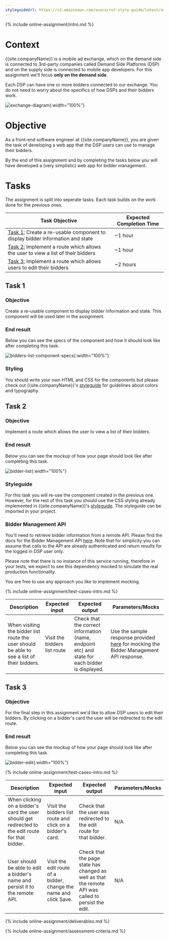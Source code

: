 ```yaml
---
styleguideUrl: https://s3.amazonaws.com/avocarrot-style-guide/latest/avocarrot-skin/documentation/apps/getting-started/index.html
---
```


{% include online-assignment/intro.md %}

# Context

{{site.companyName}} is a mobile ad exchange, which on the demand side is connected to 3rd-party companies called Demand Side Platforms (DSP) and on the supply side is connected to mobile app developers. For this assignment we'll focus **only on the demand side**.

Each DSP can have one or more bidders connected to our exchange. You do not need to worry about the specifics of how DSPs and their bidders work.

![exchange-diagram](/static/exchange-diagram.jpg){:width="100%"}

# Objective

As a front-end software engineer at {{site.companyName}}, you are given the task of developing a web app that the DSP users can use to manage their bidders.

By the end of this assignment and by completing the tasks below you will have developed a (very simplistic) web app for bidder management. 

# Tasks

The assignment is split into seperate tasks. Each task builds on the work done for the previous ones. 

| Task Objective | Expected Completion Time |
|---|---|
| [Task 1:](#task-1) Create a re-usable component to display bidder information and state | ~1 hour |
| [Task 2:](#task-2) Implement a route which allows the user to view a list of their bidders | ~1 hour |
| [Task 3:](#task-3) Implement a route which allows users to edit their bidders | ~2 hours |

## Task 1

### Objective

Create a re-usable component to display bidder information and state. This component will be used later in the assignment.

### End result

Below you can see the specs of the component and how it should look like after completing this task.

![bidders-list-component-specs](/static/bidders-list-component-specs.jpg){:width="100%"}


### Styling

You should write your own HTML and CSS for the components but please check out {{site.companyName}}'s [styleguide]({{page.styleguideUrl}}) for guidelines about colors and typography.

## Task 2

### Objective

Implement a route which allows the user to view a list of their bidders.

### End result

Below you can see the mockup of how your page should look like after completing this task.

![bidder-list](/static/bidder-list.jpg){:width="100%"}

### Styleguide

For this task you will re-use the component created in the previous one. However, for the rest of this task you should use the CSS styling already implemented in {{site.companyName}}'s [styleguide]({{page.styleguideUrl}}). The styleguide can be imported in your project.

### Bidder Management API

You'll need to retrieve bidder information from a remote API. Please find the docs for the Bidder Management API [here](http://docs.biddermanagement.apiary.io/). Note that for simplicity you can assume that calls to the API are already authenticated and return results for the logged in DSP user only.

Please note that there is no instance of this service running, therefore in your tests, we expect to see this dependency mocked to simulate the real production functionality. 

You are free to use any approach you like to implement mocking.

{% include online-assignment/test-cases-intro.md %}

| Description | Expected input | Expected output | Parameters/Mocks |
|---|---|---|---|
| When visiting the bidder list route the user should be able to see a list of their bidders. | Visit the bidders list route | Check that the correct information (name, endpoint etc) and state for each bidder is displayed. | Use the sample response provided [here](http://docs.biddermanagement.apiary.io/#reference/0/bidders-collection/get-all-bidders) for mocking the Bidder Management API response. |

## Task 3

### Objective

For the final step in this assignment we'd like to allow DSP users to edit their bidders. By clicking on a bidder's card the user will be redirected to the edit route.

### End result

Below you can see the mockup of how your page should look like after completing this task.

![bidder-edit](/static/bidder-edit.jpg){:width="100%"}

{% include online-assignment/test-cases-intro.md %}

| Description | Expected input | Expected output | Parameters/Mocks |
|---|---|---|---|
| When clicking on a bidder's card the user should get redirected to the edit route for that bidder. | Visit the bidders list route and click on a bidder's card. | Check that the user was redirected to the edit route for that bidder. | N/A |
| User should be able to edit a bidder's name and persist it to the remote API. | Visit the edit route of a bidder, change the name and click Save. | Check that the page state has changed as well as that the remote API was called to persist the edit. | N/A |

{% include online-assignment/deliverables.md %}

{% include online-assignment/assessment-criteria.md %}